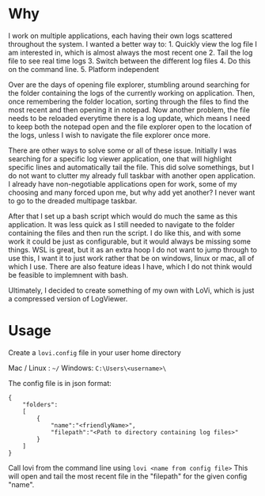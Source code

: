 # Why
I work on multiple applications, each having their own logs scattered throughout the system. I wanted a better way to:
    1. Quickly view the log file I am interested in, which is almost always the most recent one
    2. Tail the log file to see real time logs
    3. Switch between the different log files
    4. Do this on the command line.
    5. Platform independent

Over are the days of opening file explorer, stumbling around searching for the folder containing the logs of the currently working on application. Then, once remembering the folder location, sorting through the files to find the most recent and then opening it in notepad. Now another problem, the file needs to be reloaded everytime there is a log update, which means I need to keep both the notepad open and the file explorer open to the location of the logs, unless I wish to navigate the file explorer once more.

There are other ways to solve some or all of these issue. Initially I was searching for a specific log viewer application, one that will highlight specific lines and automatically tail the file. This did solve somethings, but I do not want to clutter my already full taskbar with another open application. I already have non-negotiable applications open for work, some of my choosing and many forced upon me, but why add yet another? I never want to go to the dreaded multipage taskbar. 

After that I set up a bash script which would do much the same as this application. It was less quick as I still needed to navigate to the folder containing the files and then run the script. I do like this, and with some work it could be just as configurable, but it would always be missing some things. WSL is great, but it as an extra hoop I do not want to jump through to use this, I want it to just work rather that be on windows, linux or mac, all of which I use. There are also feature ideas I have, which I do not think would be feasible to implemnent with bash.

Ultimately, I decided to create something of my own with LoVi, which is just a compressed version of LogViewer.


# Usage
Create a `lovi.config` file in your user home directory

Mac / Linux : `~/`
Windows: `C:\Users\<username>\`

The config file is in json format:
```
{
	"folders":
	[
		{
			"name":"<friendlyName>",
			"filepath":"<Path to directory containing log files>" 
		}
	]
}
```

Call lovi from the command line using `lovi <name from config file>` 
This will open and tail the most recent file in the "filepath" for the given config "name".
